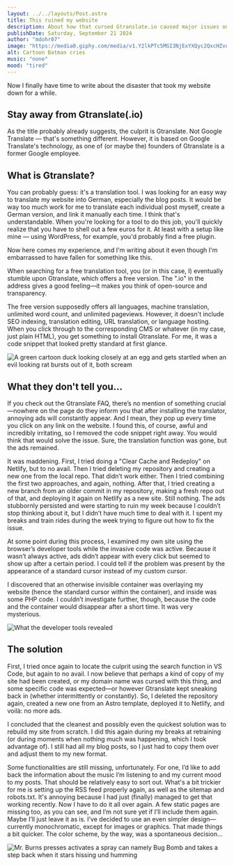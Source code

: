 ```yaml
---
layout: ../../layouts/Post.astro
title: This ruined my website
description: About how that cursed Gtranslate.io caused major issues on my website, leading me to rebuild it from scratch, don't make the same mistake that I did
publishDate: Saturday, September 21 2024
author: "mdohr07"
image: "https://media0.giphy.com/media/v1.Y2lkPTc5MGI3NjExYXQyc2QxcHZvdGVzbzJkYmFicmdrbmU2Zm45N3FqdmF2anpveXRjZCZlcD12MV9pbnRlcm5hbF9naWZfYnlfaWQmY3Q9Zw/otP85UTRethni/giphy.webp"
alt: Cartoon Batman cries
music: "none"
mood: "tired"
---
```

Now I finally have time to write about the disaster that took my website down for a while.

## Stay away from Gtranslate(.io)

As the title probably already suggests, the culprit is Gtranslate. Not Google Translate — that's something different. However, it is based on Google Translate's technology, as one of (or maybe the) founders of Gtranslate is a former Google employee.

## What is Gtranslate?

You can probably guess: it's a translation tool. I was looking for an easy way to translate my website into German, especially the blog posts. It would be way too much work for me to translate each individual post myself, create a German version, and link it manually each time. I think that's understandable. When you're looking for a tool to do this job, you'll quickly realize that you have to shell out a few euros for it. At least with a setup like mine — using WordPress, for example, you'd probably find a free plugin.

Now here comes my experience, and I'm writing about it even though I'm embarrassed to have fallen for something like this.

When searching for a free translation tool, you (or in this case, I) eventually stumble upon Gtranslate, which offers a free version. The ".io" in the address gives a good feeling—it makes you think of open-source and transparency.

The free version supposedly offers all languages, machine translation, unlimited word count, and unlimited pageviews. However, it doesn't include SEO indexing, translation editing, URL translation, or language hosting. When you click through to the corresponding CMS or whatever (in my case, just plain HTML), you get something to install Gtranslate. For me, it was a code snippet that looked pretty standard at first glance.

<img src="https://media0.giphy.com/media/v1.Y2lkPTc5MGI3NjExbWJoa3l3dnExbnBuc2xqcmVtbjRlaHJrbGp0Y2I2Z2lveTY0anR5cCZlcD12MV9pbnRlcm5hbF9naWZfYnlfaWQmY3Q9Zw/3CU1UFsYwVNZhsCs4j/giphy.webp" alt="A green cartoon duck looking closely at an egg and gets startled when an evil looking rat bursts out of it, both scream">

## What they don't tell you...

If you check out the Gtranslate FAQ, there’s no mention of something crucial—nowhere on the page do they inform you that after installing the translator, annoying ads will constantly appear. And I mean, they pop up every time you click on any link on the website. I found this, of course, awful and incredibly irritating, so I removed the code snippet right away. You would think that would solve the issue. Sure, the translation function was gone, but the ads remained.

It was maddening. First, I tried doing a "Clear Cache and Redeploy" on Netlify, but to no avail. Then I tried deleting my repository and creating a new one from the local repo. That didn’t work either. Then I tried combining the first two approaches, and again, nothing. After that, I tried creating a new branch from an older commit in my repository, making a fresh repo out of that, and deploying it again on Netlify as a new site. Still nothing. The ads stubbornly persisted and were starting to ruin my week because I couldn’t stop thinking about it, but I didn’t have much time to deal with it. I spent my breaks and train rides during the week trying to figure out how to fix the issue.

At some point during this process, I examined my own site using the browser’s developer tools while the invasive code was active. Because it wasn’t always active, ads didn’t appear with every click but seemed to show up after a certain period. I could tell if the problem was present by the appearance of a standard cursor instead of my custom cursor.

I discovered that an otherwise invisible container was overlaying my website (hence the standard cursor within the container), and inside was some PHP code. I couldn’t investigate further, though, because the code and the container would disappear after a short time. It was very mysterious.

<img src="/assets/blog/2024-09/debugging.png" alt="What the developer tools revealed">

## The solution

First, I tried once again to locate the culprit using the search function in VS Code, but again to no avail. I now believe that perhaps a kind of copy of my site had been created, or my domain name was cursed with this thing, and some specific code was expected—or however Gtranslate kept sneaking back in (whether intermittently or constantly). So, I deleted the repository again, created a new one from an Astro template, deployed it to Netlify, and voilà: no more ads.

I concluded that the cleanest and possibly even the quickest solution was to rebuild my site from scratch. I did this again during my breaks at retraining (or during moments when nothing much was happening, which I took advantage of). I still had all my blog posts, so I just had to copy them over and adjust them to my new format.

Some functionalities are still missing, unfortunately. For one, I’d like to add back the information about the music I’m listening to and my current mood to my posts. That should be relatively easy to sort out. What's a bit trickier for me is setting up the RSS feed properly again, as well as the sitemap and robots.txt. It's annoying because I had just (finally) managed to get that working recently. Now I have to do it all over again. A few static pages are missing too, as you can see, and I’m not sure yet if I’ll include them again. Maybe I’ll just leave it as is. I’ve decided to use an even simpler design—currently monochromatic, except for images or graphics. That made things a bit quicker. The color scheme, by the way, was a spontaneous decision...

<img src="https://i.giphy.com/3o6MbfslpSgZQhgaPK.webp" alt="Mr. Burns presses activates a spray can namely Bug Bomb and takes a step back when it stars hissing und humming">